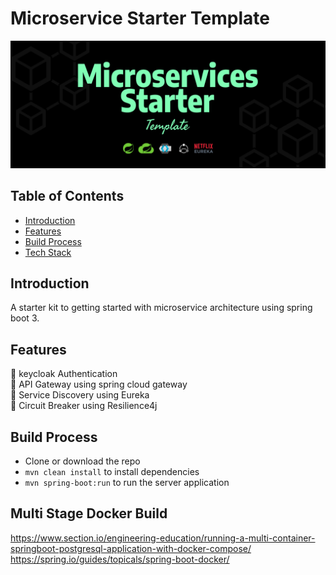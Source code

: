 # Microservice Starter Template

![cover](cover.png)

## Table of Contents

- [Introduction](#introduction)
- [Features](#features)
- [Build Process](#build-process)
- [Tech Stack](#tech-stack)


## Introduction
A starter kit to getting started with microservice architecture using spring boot 3.

## Features

🚀 keycloak Authentication <br/>
🚀 API Gateway using spring cloud gateway <br/>
🚀 Service Discovery using Eureka <br/>
🚀 Circuit Breaker using Resilience4j <br/>

## Build Process

- Clone or download the repo
- `mvn clean install` to install dependencies
- `mvn spring-boot:run` to run the server application

## Multi Stage Docker Build
https://www.section.io/engineering-education/running-a-multi-container-springboot-postgresql-application-with-docker-compose/
https://spring.io/guides/topicals/spring-boot-docker/